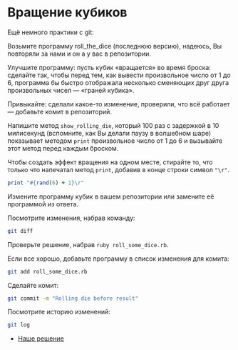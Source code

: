 # Вращение кубиков 

Ещё немного практики с git:

Возьмите программу roll_the_dice (последнюю версию), надеюсь, Вы повторяли за нами и он а у вас в репозитории.

Улучшите программу: пусть кубик «вращается» во время броска: сделайте так, чтобы перед тем, как вывести произвольное число от 1 до 6, программа бы быстро отображала несколько сменяющих друг друга произвольных чисел — «граней кубика».

Привыкайте: сделали какое-то изменение, проверили, что всё работает — добавьте комит в репозиторий.

<div class="rubyrush-task-hint">

Напишите метод `show_rolling_die`, который 100 раз с задержкой в 10 милисекунд (вспомните, как Вы делали паузу в волшебном шаре) показывает методом `print` произвольное число от 1 до 6 и вызывайте этот метод перед каждым броском.

Чтобы создать эффект вращения на одном месте, стирайте то, что только что напечатал метод `print`, добавив в конце строки символ `"\r"`.

```ruby
print "#{rand(6) + 1}\r"
```

</div>


<div class="rubyrush-task-answer">

Измените программу кубик в вашем репозитории или замените её программой из ответа.

Посмотрите изменения, набрав команду:

```sh
git diff
```

Проверьте решение, набрав `ruby roll_some_dice.rb`.

Если все хорошо, добавьте программу в список изменения для комита:

```sh
git add roll_some_dice.rb
```

Сделайте комит:

```sh
git commit -m "Rolling die before result"
```

Посмотрите историю изменений:

```sh
git log
```
<ul>
<li><a href="https://github.com/aristofun/rubyrush-path/blob/master/steps/vcs-git-03/solution/roll_some_dice.rb" class="rubyrush-task-solution-link">Наше решение</a></li></ul>


</div>
